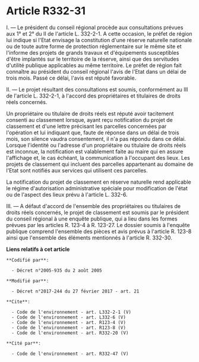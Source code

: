 # Article R332-31

I. ― Le président du conseil régional procède aux consultations prévues aux 1° et 2° du II de l'article L. 332-2-1. A cette
occasion, le préfet de région lui indique si l'Etat envisage la constitution d'une réserve naturelle nationale ou de toute
autre forme de protection réglementaire sur le même site et l'informe des projets de grands travaux et d'équipements
susceptibles d'être implantés sur le territoire de la réserve, ainsi que des servitudes d'utilité publique applicables au
même territoire. Le préfet de région fait connaître au président du conseil régional l'avis de l'Etat dans un délai de trois
mois. Passé ce délai, l'avis est réputé favorable. 

II. ― Le projet résultant des consultations est soumis, conformément au III de l'article L. 332-2-1, à l'accord des
propriétaires et titulaires de droits réels concernés. 

Un propriétaire ou titulaire de droits réels est réputé avoir tacitement consenti au classement lorsque, ayant reçu
notification du projet de classement et d'une lettre précisant les parcelles concernées par l'opération et lui indiquant que,
faute de réponse dans un délai de trois mois, son silence vaudra consentement, il n'a pas répondu dans ce délai. Lorsque
l'identité ou l'adresse d'un propriétaire ou titulaire de droits réels est inconnue, la notification est valablement faite au
maire qui en assure l'affichage et, le cas échéant, la communication à l'occupant des lieux. Les projets de classement qui
incluent des parcelles appartenant au domaine de l'Etat sont notifiés aux services qui utilisent ces parcelles. 

La notification du projet de classement en réserve naturelle rend applicable le régime d'autorisation administrative spéciale
pour modification de l'état ou de l'aspect des lieux prévu à l'article L. 332-6. 

III. ― A défaut d'accord de l'ensemble des propriétaires ou titulaires de droits réels concernés, le projet de classement est
soumis par le président du conseil régional à une enquête publique, qui a lieu dans les formes prévues par les articles R.
123-4 à R. 123-27. Le dossier soumis à l'enquête publique comprend l'ensemble des pièces et avis prévus à l'article R. 123-8
ainsi que l'ensemble des éléments mentionnés à l'article R. 332-30.

**Liens relatifs à cet article**

	**Codifié par**:

	  - Décret n°2005-935 du 2 août 2005

	**Modifié par**:

	  - Décret n°2017-244 du 27 février 2017 - art. 21

	**Cite**:

	  - Code de l'environnement - art. L332-2-1 (V)
	  - Code de l'environnement - art. L332-6 (V)
	  - Code de l'environnement - art. R123-4 (V)
	  - Code de l'environnement - art. R123-8 (V)
	  - Code de l'environnement - art. R332-20 (V)

	**Cité par**:

	  - Code de l'environnement - art. R332-47 (V)
